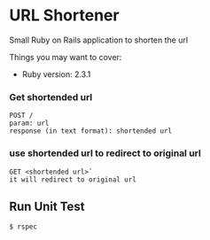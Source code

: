 # URL Shortener

Small Ruby on Rails application to shorten the url

Things you may want to cover:

* Ruby version: 2.3.1


### Get shortended url
```
POST /
param: url
response (in text format): shortended url
```


### use shortended url to redirect to original url
```
GET <shortended url>`
it will redirect to original url
```

## Run Unit Test
`$ rspec`

